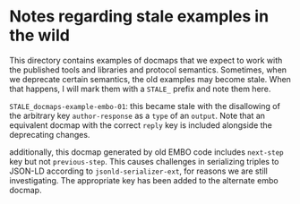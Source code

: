 # Notes regarding stale examples in the wild

This directory contains examples of docmaps that we expect to work with the published
tools and libraries and protocol semantics. Sometimes, when we deprecate certain
semantics, the old examples may become stale. When that happens, I will mark them
with a `STALE_` prefix and note them here.


`STALE_docmaps-example-embo-01`:
this became stale with the disallowing of the arbitrary key `author-response` as a
`type` of an `output`. Note that an equivalent docmap with the correct `reply` key
is included alongside the deprecating changes.

additionally, this docmap generated by old EMBO code includes `next-step` key but not
`previous-step`. This causes challenges in serializing triples to JSON-LD according
to `jsonld-serializer-ext`, for reasons we are still investigating. The appropriate key
has been added to the alternate embo docmap.
